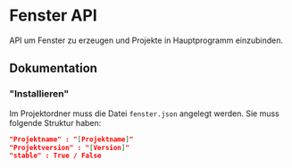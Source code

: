 # Fenster API

API um Fenster zu erzeugen und Projekte in Hauptprogramm einzubinden.



## Dokumentation


### "Installieren"

Im Projektordner muss die Datei `fenster.json` angelegt werden. Sie muss folgende Struktur haben:
```json
"Projektname" : "[Projektname]"
"Projektversion" : "[Version]"
"stable" : True / False
```